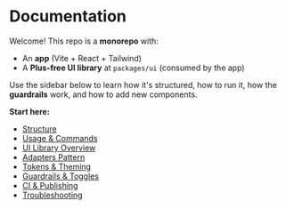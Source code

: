 # Documentation

Welcome! This repo is a **monorepo** with:
- An **app** (Vite + React + Tailwind)
- A **Plus-free UI library** at `packages/ui` (consumed by the app)

Use the sidebar below to learn how it's structured, how to run it, how the **guardrails** work, and how to add new components.

**Start here:**
- [Structure](./structure.md)
- [Usage & Commands](./usage.md)
- [UI Library Overview](./ui-library.md)
- [Adapters Pattern](./adapters.md)
- [Tokens & Theming](./tokens.md)
- [Guardrails & Toggles](./guardrails.md)
- [CI & Publishing](./ci.md)
- [Troubleshooting](./troubleshooting.md)
